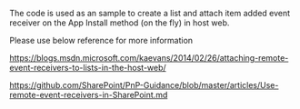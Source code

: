 The code is used as an sample to create a list and attach item added event receiver on the App Install method (on the fly) in host web.

Please use below reference for more information


https://blogs.msdn.microsoft.com/kaevans/2014/02/26/attaching-remote-event-receivers-to-lists-in-the-host-web/


https://github.com/SharePoint/PnP-Guidance/blob/master/articles/Use-remote-event-receivers-in-SharePoint.md


